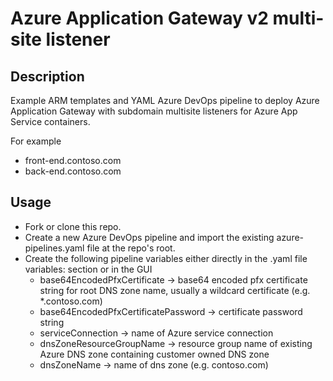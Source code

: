 # Azure Application Gateway v2 multi-site listener 

## Description
Example ARM templates and YAML Azure DevOps pipeline to deploy Azure Application Gateway with subdomain multisite listeners for Azure App Service containers.

For example

- front-end.contoso.com
- back-end.contoso.com

## Usage

- Fork or clone this repo.
- Create a new Azure DevOps pipeline and import the existing azure-pipelines.yaml file at the repo's root.
- Create the following pipeline variables either directly in the .yaml file variables: section or in the GUI
  - base64EncodedPfxCertificate -> base64 encoded pfx certificate string for root DNS zone name, usually a wildcard certificate (e.g. *.contoso.com)
  - base64EncodedPfxCertificatePassword -> certificate password string
  - serviceConnection -> name of Azure service connection
  - dnsZoneResourceGroupName -> resource group name of existing Azure DNS zone containing customer owned DNS zone
  - dnsZoneName -> name of dns zone (e.g. contoso.com)
